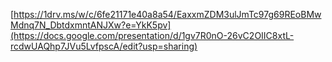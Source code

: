 [https://1drv.ms/w/c/6fe21171e40a8a54/EaxxmZDM3ulJmTc97g69REoBMwMdnq7N_DbtdxmntANJXw?e=YkK5pv](https://docs.google.com/presentation/d/1gv7R0nO-26vC2OIIC8xtL-rcdwUAQhp7JVu5LvfpscA/edit?usp=sharing)

